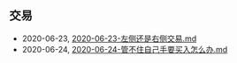 ## 交易
* 2020-06-23, [2020-06-23-左侧还是右侧交易.md](../docs\2020-06-23-左侧还是右侧交易.md)
* 2020-06-24, [2020-06-24-管不住自己手要买入怎么办.md](../docs\2020-06-24-管不住自己手要买入怎么办.md)